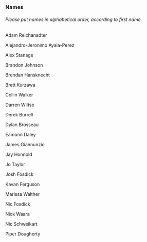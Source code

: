 ### Names
###### *Please put names in alphabetical order, according to first name.*

Adam Reichanadter

Alejandro-Jeronimo Ayala-Perez

Alex Stanage

Brandon Johnson

Brendan Hansknecht

Brett Kurzawa

Collin Walker

Darren Wiltse

Derek Burrell

Dylan Brosseau

Eamonn Daley

James Giannunzio

Jay Honnold

Jo Taylor

Josh Fosdick

Kavan Ferguson

Marissa Walther

Nic Fosdick

Nick Waara

Nic Schweikart 

Piper Dougherty

